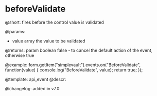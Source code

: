 beforeValidate
=============

@short: fires before the control value is validated
 

@params:
- value       array  the value to be validated

@returns:
param   boolean     false - to cancel the default action of the event, otherwise true

@example:
form.getItem("simplevault").events.on("BeforeValidate", function(value) {
    console.log("BeforeValidate", value);
    return true;
});


@template: api_event
@descr:


@changelog: added in v7.0
